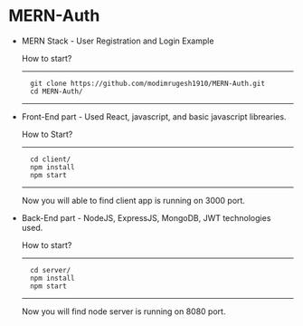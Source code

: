 # MERN-Auth

* MERN Stack - User Registration and Login Example

    How to start?

    ***
        git clone https://github.com/modimrugesh1910/MERN-Auth.git
        cd MERN-Auth/
    ***

* Front-End part - 
  Used React, javascript, and basic javascript librearies.
  
  How to Start?
  
    ***
        cd client/ 
        npm install
        npm start        
    ***
    Now you will able to find client app is running on 3000 port.
    
    
* Back-End part - NodeJS, ExpressJS, MongoDB, JWT technologies used.

    How to start?
    
    ***
        cd server/
        npm install
        npm start 
    ***
    Now you will find node server is running on 8080 port.

